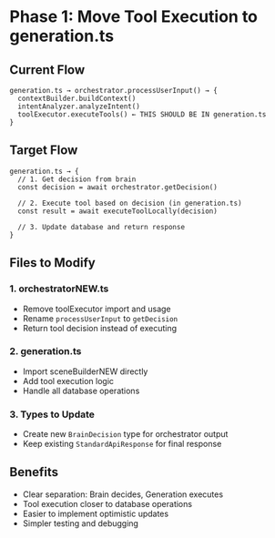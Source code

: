 # Phase 1: Move Tool Execution to generation.ts

## Current Flow
```
generation.ts → orchestrator.processUserInput() → {
  contextBuilder.buildContext()
  intentAnalyzer.analyzeIntent() 
  toolExecutor.executeTools() ← THIS SHOULD BE IN generation.ts
}
```

## Target Flow
```
generation.ts → {
  // 1. Get decision from brain
  const decision = await orchestrator.getDecision()
  
  // 2. Execute tool based on decision (in generation.ts)
  const result = await executeToolLocally(decision)
  
  // 3. Update database and return response
}
```

## Files to Modify

### 1. orchestratorNEW.ts
- Remove toolExecutor import and usage
- Rename `processUserInput` to `getDecision`
- Return tool decision instead of executing

### 2. generation.ts
- Import sceneBuilderNEW directly
- Add tool execution logic
- Handle all database operations

### 3. Types to Update
- Create new `BrainDecision` type for orchestrator output
- Keep existing `StandardApiResponse` for final response

## Benefits
- Clear separation: Brain decides, Generation executes
- Tool execution closer to database operations
- Easier to implement optimistic updates
- Simpler testing and debugging